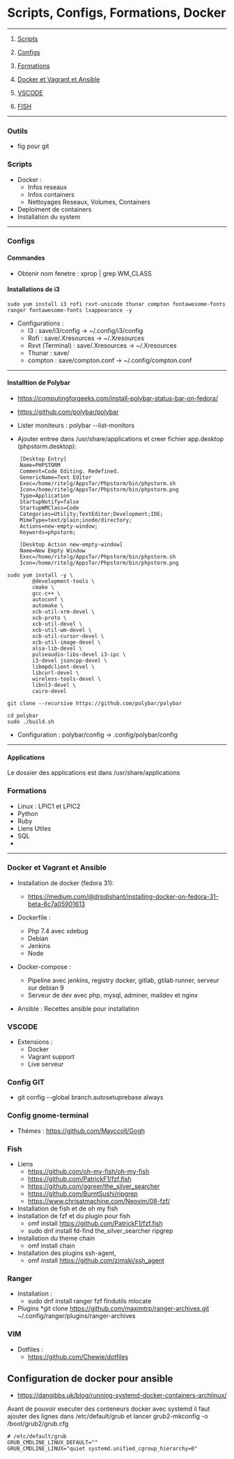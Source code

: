 # Scripts, Configs, Formations, Docker

****************************

1. [Scripts](#scripts)

2. [Configs](#configs)

3. [Formations](#formations)

4. [Docker et Vagrant et Ansible](#docker-et-Vagrant-et-Ansible)

5. [VSCODE](#vscode)

6. [FISH](#fish)
****************************

### Outils
* fig pour git

### Scripts

* Docker : 
    * Infos reseaux
    * Infos containers
    * Nettoyages Reseaux, Volumes, Containers
* Deploiment de containers
* Installation du system

****************************

### Configs

#### Commandes

* Obtenir nom fenetre : xprop | grep WM_CLASS

#### Installations de i3

```
sudo yum install i3 rofi rxvt-unicode thunar compton fontawesome-fonts ranger fontawesome-fonts lxappearance -y
```

* Configurations : 
    * I3 : save/i3/config -> ~/.config/i3/config
    * Rofi : save/.Xresources -> ~/.Xresources
    * Rxvt (Terminal) : save/.Xresources -> ~/.Xresources
    * Thunar : save/
    * compton : save/compton.conf -> ~/.config/compton.conf

****************************

#### Installtion de Polybar

* https://computingforgeeks.com/install-polybar-status-bar-on-fedora/
* https://github.com/polybar/polybar

* Lister moniteurs : polybar --list-monitors

* Ajouter entree dans /usr/share/applications et creer fichier app.desktop (phpstorm.desktop):

```
    [Desktop Entry]
    Name=PHPSTORM
    Comment=Code Editing. Redefined.
    GenericName=Text Editor
    Exec=/home/ritelg/AppsTar/Phpstorm/bin/phpstorm.sh
    Icon=/home/ritelg/AppsTar/Phpstorm/bin/phpstorm.png
    Type=Application
    StartupNotify=false
    StartupWMClass=Code
    Categories=Utility;TextEditor;Development;IDE;
    MimeType=text/plain;inode/directory;
    Actions=new-empty-window;
    Keywords=phpstorm;

    [Desktop Action new-empty-window]
    Name=New Empty Window
    Exec=/home/ritelg/AppsTar/Phpstorm/bin/phpstorm.sh
    Icon=/home/ritelg/AppsTar/Phpstorm/bin/phpstorm.png
```

```
sudo yum install -y \
        @development-tools \
        cmake \ 
        gcc-c++ \
        autoconf \
        automake \
        xcb-util-xrm-devel \
        xcb-proto \
        xcb-util-devel \
        xcb-util-wm-devel \
        xcb-util-cursor-devel \
        xcb-util-image-devel \
        alsa-lib-devel \
        pulseaudio-libs-devel i3-ipc \
        i3-devel jsoncpp-devel \
        libmpdclient-devel \
        libcurl-devel \
        wireless-tools-devel \
        libnl3-devel \
        cairo-devel

git clone --recursive https://github.com/polybar/polybar

cd polybar
sudo ./build.sh

```

* Configuration : polybar/config -> .config/polybar/config

****************************

#### Applications 

Le dossier des applications est dans /usr/share/applications

### Formations

* Linux : LPIC1 et LPIC2
* Python
* Ruby
* Liens Utiles
* SQL
* 

****************************

### Docker et Vagrant et Ansible
* Installation de docker (fedora 31):
    * https://medium.com/@drpdishant/installing-docker-on-fedora-31-beta-6c7a05901613
* Dockerfile : 
    * Php 7.4 avec xdebug
    * Debian
    * Jenkins
    * Node
* Docker-compose : 
    * Pipeline avec jenkins, registry docker, gitlab, gtilab runner, serveur sur debian 9
    * Serveur de dev avec php, mysql, adminer, maildev et nginx

* Ansible : Recettes ansible pour installation


### VSCODE

* Extensions : 
    * Docker
    * Vagrant support
    * Live serveur


### Config GIT
* git config --global branch.autosetuprebase always

### Config gnome-terminal

* Thémes : https://github.com/Mayccoll/Gogh
### Fish

* Liens 
	* https://github.com/oh-my-fish/oh-my-fish
	* https://github.com/PatrickF1/fzf.fish 
	* https://github.com/ggreer/the_silver_searcher
	* https://github.com/BurntSushi/ripgrep
	* https://www.chrisatmachine.com/Neovim/08-fzf/
* Installation de fish et de oh my fish
* Installation de fzf et du plugin pour fish
	* omf install https://github.com/PatrickF1/fzf.fish
	* sudo dnf install fd-find the_silver_searcher ripgrep
* Installation du theme chain
	* omf install chain
* Installation des plugins ssh-agent,
	* omf install https://github.com/zimski/ssh_agent
### Ranger 
* Installation : 
	* sudo dnf install ranger fzf findutils mlocate
* Plugins
	*git clone https://github.com/maximtrp/ranger-archives.git ~/.config/ranger/plugins/ranger-archives


### VIM
* Dotfiles :
	* https://github.com/Chewie/dotfiles

## Configuration de docker pour ansible
  
* https://dangibbs.uk/blog/running-systemd-docker-containers-archlinux/

Avant de pouvoir executer des conteneurs docker avec systemd il faut ajouter des lignes dans /etc/default/grub et lancer grub2-mkconfig -o /boot/grub2/grub.cfg
```
# /etc/default/grub
GRUB_CMDLINE_LINUX_DEFAULT=""
GRUB_CMDLINE_LINUX="quiet systemd.unified_cgroup_hierarchy=0"
```
